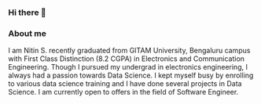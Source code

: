 ### Hi there 👋

<!--
**Fre-eze/Fre-eze** is a ✨ _special_ ✨ repository because its `README.md` (this file) appears on your GitHub profile.

Here are some ideas to get you started:

- 🔭 I’m currently working on ...
- 🌱 I’m currently learning ...
- 👯 I’m looking to collaborate on ...
- 🤔 I’m looking for help with ...
- 💬 Ask me about ...
- 📫 How to reach me: ...
- 😄 Pronouns: ...
- ⚡ Fun fact: ...
-->
### About me

I am Nitin S. recently graduated from GITAM University, Bengaluru campus with First Class Distinction (8.2 CGPA) in Electronics and Communication Engineering. Though I pursued my undergrad in electronics engineering, I always had a passion towards Data Science. I kept myself busy by enrolling to various data science training and I have done several projects in Data Science. I am currently open to offers in the field of Software Engineer. 
